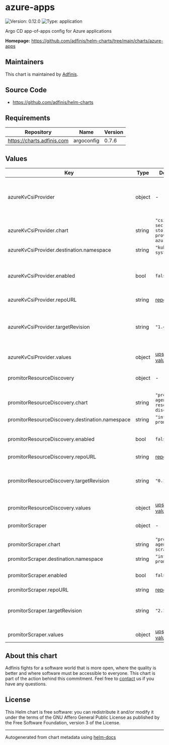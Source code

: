 # azure-apps

![Version: 0.12.0](https://img.shields.io/badge/Version-0.12.0-informational?style=flat-square) ![Type: application](https://img.shields.io/badge/Type-application-informational?style=flat-square)

Argo CD app-of-apps config for Azure applications

**Homepage:** <https://github.com/adfinis/helm-charts/tree/main/charts/azure-apps>

## Maintainers
This chart is maintained by [Adfinis](https://adfinis.com/?pk_campaign=github&pk_kwd=helm-charts).

## Source Code

* <https://github.com/adfinis/helm-charts>

## Requirements

| Repository | Name | Version |
|------------|------|---------|
| https://charts.adfinis.com | argoconfig | 0.7.6 |

## Values

| Key | Type | Default | Description |
|-----|------|---------|-------------|
| azureKvCsiProvider | object | - | [secrets-store-csi-driver-provider-azure](https://github.com/Azure/secrets-store-csi-driver-provider-azure) ([example](./examples/secrets-store-csi-driver-provider-azure.yaml)) |
| azureKvCsiProvider.chart | string | `"csi-secrets-store-provider-azure"` | Chart |
| azureKvCsiProvider.destination.namespace | string | `"kube-system"` | Namespace |
| azureKvCsiProvider.enabled | bool | `false` | Enable secrets-store-csi-driver-provider-azure |
| azureKvCsiProvider.repoURL | string | [repo](https://azure.github.io/secrets-store-csi-driver-provider-azure/charts) | Repo URL |
| azureKvCsiProvider.targetRevision | string | `"1.4.1"` | [csi-secrets-store-provider-azure Helm chart](https://github.com/Azure/secrets-store-csi-driver-provider-azure/tree/master/charts/csi-secrets-store-provider-azure) version |
| azureKvCsiProvider.values | object | [upstream values](https://github.com/Azure/secrets-store-csi-driver-provider-azure/blob/master/charts/csi-secrets-store-provider-azure/values.yaml) | Helm values |
| promitorResourceDiscovery | object | - | [promitor](https://promitor.io/) resource discovery ([example](./examples/promitor.yaml)) |
| promitorResourceDiscovery.chart | string | `"promitor-agent-resource-discovery"` | Chart |
| promitorResourceDiscovery.destination.namespace | string | `"infra-promitor"` | Namespace |
| promitorResourceDiscovery.enabled | bool | `false` | Enable promitor resource discovery |
| promitorResourceDiscovery.repoURL | string | [repo](https://charts.promitor.io) | Repo URL |
| promitorResourceDiscovery.targetRevision | string | `"0.11.0"` | [promitor-agent-resource-discovery Helm chart](https://github.com/promitor/charts/tree/main/promitor-agent-resource-discovery) version |
| promitorResourceDiscovery.values | object | [upstream values](https://github.com/promitor/charts/blob/main/promitor-agent-resource-discovery/values.yaml) | Helm values |
| promitorScraper | object | - | [promitor](https://promitor.io/) scraper ([example](./examples/promitor.yaml)) |
| promitorScraper.chart | string | `"promitor-agent-scraper"` | Chart |
| promitorScraper.destination.namespace | string | `"infra-promitor"` | Namespace |
| promitorScraper.enabled | bool | `false` | Enable promitor scraper |
| promitorScraper.repoURL | string | [repo](https://charts.promitor.io) | Repo URL |
| promitorScraper.targetRevision | string | `"2.12.0"` | [promitor-agent-scraper Helm chart](https://github.com/promitor/charts/tree/main/promitor-agent-scraper) version |
| promitorScraper.values | object | [upstream values](https://github.com/promitor/charts/blob/main/promitor-agent-scraper/values.yaml) | Helm values |

## About this chart

Adfinis fights for a software world that is more open, where the quality is
better and where software must be accessible to everyone. This chart
is part of the action behind this commitment. Feel free to
[contact](https://adfinis.com/kontakt/?pk_campaign=github&pk_kwd=helm-charts)
us if you have any questions.

## License

This Helm chart is free software: you can redistribute it and/or modify it under the terms
of the GNU Affero General Public License as published by the Free Software Foundation,
version 3 of the License.

----------------------------------------------
Autogenerated from chart metadata using [helm-docs](https://github.com/norwoodj/helm-docs/)
